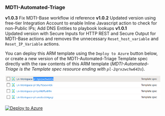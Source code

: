 ### MDTI-Automated-Triage
**v1.0.3**
Fix MDTI-Base workflow id reference
**v1.0.2**
Updated version using free-tier Integration Account to enable Inline Javascript action to check for non-Public IPs; Add DNS Entities to playbook lookups
**v1.0.1**  
Updated version with Secure Inputs for HTTP REST and Secure Output for MDTI-Base actions and removes the unnecessary `Reset_host_variable` and `Reset_IP_Variable` actions.  

You can deploy this ARM template using the `Deploy to Azure` button below, or create a new version of the MDTI-Automated-Triage Template spec directly with the raw contents of this ARM template (*MDTI-Automated-Triage is the Template spec resource ending with `pl-2qrxzwchw643s`*).

![MDTI-Automated-Triage Template spec](https://raw.githubusercontent.com/mr-mongo/MDTI/main/Content-Hub/.images/mdti_automatedtriage_template_spec.png "MDTI-Automated-Triage Template spec")

[![Deploy to Azure](https://aka.ms/deploytoazurebutton)](https://portal.azure.com/#create/Microsoft.Template/uri/https%3A%2F%2Fraw.githubusercontent.com%2Fmr-mongo%2FMDTI%2Fmain%2FContent-Hub%2FMDTI-Automated-Triage%2FMDTI-Automated-Triage.json)